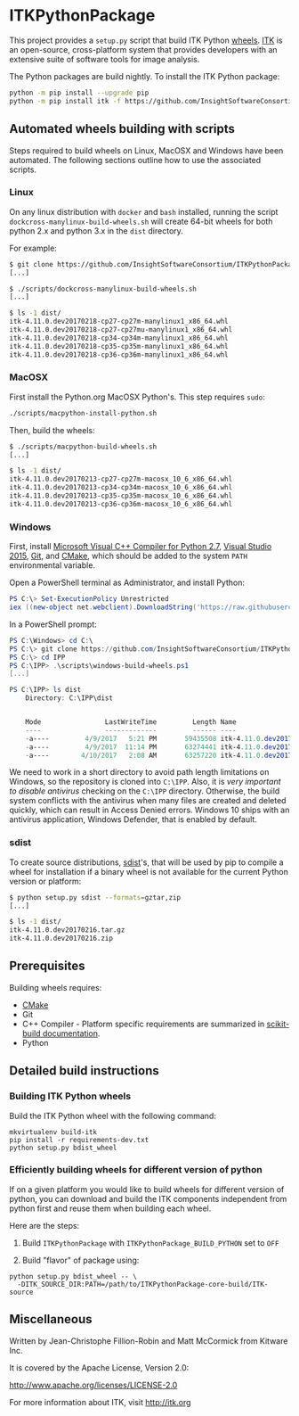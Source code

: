 # ITKPythonPackage

This project provides a `setup.py` script that build ITK Python
[wheels](https://www.python.org/dev/peps/pep-0427/).
[ITK](https://itk.org) is an open-source,
cross-platform system that provides developers with an extensive suite
of software tools for image analysis.

The Python packages are build nightly. To install the ITK Python package:

```bash
python -m pip install --upgrade pip
python -m pip install itk -f https://github.com/InsightSoftwareConsortium/ITKPythonPackage/releases/tag/nightly
```

## Automated wheels building with scripts

Steps required to build wheels on Linux, MacOSX and Windows have been automated. The
following sections outline how to use the associated scripts.

### Linux

On any linux distribution with `docker` and `bash` installed, running the script
`dockcross-manylinux-build-wheels.sh` will create 64-bit wheels for both
python 2.x and python 3.x in the `dist` directory.

For example:

```bash
$ git clone https://github.com/InsightSoftwareConsortium/ITKPythonPackage.git
[...]

$ ./scripts/dockcross-manylinux-build-wheels.sh
[...]

$ ls -1 dist/
itk-4.11.0.dev20170218-cp27-cp27m-manylinux1_x86_64.whl
itk-4.11.0.dev20170218-cp27-cp27mu-manylinux1_x86_64.whl
itk-4.11.0.dev20170218-cp34-cp34m-manylinux1_x86_64.whl
itk-4.11.0.dev20170218-cp35-cp35m-manylinux1_x86_64.whl
itk-4.11.0.dev20170218-cp36-cp36m-manylinux1_x86_64.whl
```

### MacOSX

First install the Python.org MacOSX Python's. This step requires `sudo`:

```bash
./scripts/macpython-install-python.sh
```

Then, build the wheels:

```bash
$ ./scripts/macpython-build-wheels.sh
[...]

$ ls -1 dist/
itk-4.11.0.dev20170213-cp27-cp27m-macosx_10_6_x86_64.whl
itk-4.11.0.dev20170213-cp34-cp34m-macosx_10_6_x86_64.whl
itk-4.11.0.dev20170213-cp35-cp35m-macosx_10_6_x86_64.whl
itk-4.11.0.dev20170213-cp36-cp36m-macosx_10_6_x86_64.whl
```

### Windows

First, install [Microsoft Visual C++ Compiler for Python
2.7](http://aka.ms/vcpython27), [Visual Studio
2015](https://www.visualstudio.com/downloads/),
[Git](https://git-scm.com/download/win), and [CMake](https://cmake.org/download/), which should be added to the system `PATH` environmental variable.

Open a PowerShell terminal as Administrator, and install Python:

```powershell
PS C:\> Set-ExecutionPolicy Unrestricted
iex ((new-object net.webclient).DownloadString('https://raw.githubusercontent.com/scikit-build/scikit-ci-addons/master/windows/install-python.ps1'))
```


In a PowerShell prompt:

```powershell
PS C:\Windows> cd C:\
PS C:\> git clone https://github.com/InsightSoftwareConsortium/ITKPythonPackage.git IPP
PS C:\> cd IPP
PS C:\IPP> .\scripts\windows-build-wheels.ps1
[...]

PS C:\IPP> ls dist
    Directory: C:\IPP\dist


    Mode                LastWriteTime         Length Name
    ----                -------------         ------ ----
    -a----         4/9/2017   5:21 PM       59435508 itk-4.11.0.dev20170407-cp27-cp27m-win_amd64.whl
    -a----         4/9/2017  11:14 PM       63274441 itk-4.11.0.dev20170407-cp35-cp35m-win_amd64.whl
    -a----        4/10/2017   2:08 AM       63257220 itk-4.11.0.dev20170407-cp36-cp36m-win_amd64.whl

```

We need to work in a short directory to avoid path length limitations on
Windows, so the repository is cloned into `C:\IPP`. Also, it is *very important
to disable antivirus* checking on the `C:\IPP` directory. Otherwise, the build
system conflicts with the antivirus when many files are created and deleted
quickly, which can result in Access Denied errors. Windows 10 ships with an
antivirus application, Windows Defender, that is enabled by default.

### sdist

To create source distributions,
[sdist](https://docs.python.org/3.6/distutils/sourcedist.html)'s,  that will
be used by pip to compile a wheel for installation if a binary wheel is not
available for the current Python version or platform:

```bash
$ python setup.py sdist --formats=gztar,zip
[...]

$ ls -1 dist/
itk-4.11.0.dev20170216.tar.gz
itk-4.11.0.dev20170216.zip
```


## Prerequisites

Building wheels requires:
* [CMake](https://cmake.org)
* Git
* C++ Compiler - Platform specific requirements are summarized in [scikit-build documentation](http://scikit-build.readthedocs.io).
* Python

## Detailed build instructions

### Building ITK Python wheels

Build the ITK Python wheel with the following command:

```
mkvirtualenv build-itk
pip install -r requirements-dev.txt
python setup.py bdist_wheel
```

### Efficiently building wheels for different version of python

If on a given platform you would like to build wheels for different version of python, you can download and build
the ITK components independent from python first and reuse them when building each wheel.

Here are the steps:

1. Build `ITKPythonPackage` with `ITKPythonPackage_BUILD_PYTHON` set to `OFF`

2. Build "flavor" of package using:

```
python setup.py bdist_wheel -- \
  -DITK_SOURCE_DIR:PATH=/path/to/ITKPythonPackage-core-build/ITK-source
```

## Miscellaneous

Written by Jean-Christophe Fillion-Robin and Matt McCormick from Kitware Inc.

It is covered by the Apache License, Version 2.0:

http://www.apache.org/licenses/LICENSE-2.0

For more information about ITK, visit http://itk.org

